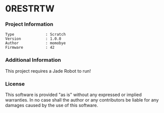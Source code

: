 0RESTRTW
================



### Project Information
```
Type              : Scratch
Version           : 1.0.0
Author            : momobye
Firmware          : 42
```

### Additional Information
This project requires a Jade Robot to run!

### License
This software is provided "as is" without any expressed or implied warranties.  In no case shall the author or any contributors be liable for any damages caused by the use of this software.

